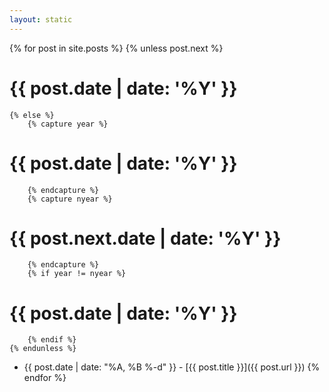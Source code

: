 ```yaml
---
layout: static
---
```

{% for post in site.posts %}
    {% unless post.next %}
#        {{ post.date | date: '%Y' }}
    {% else %}
        {% capture year %}
#            {{ post.date | date: '%Y' }}
        {% endcapture %}
        {% capture nyear %}
#            {{ post.next.date | date: '%Y' }}
        {% endcapture %}
        {% if year != nyear %}
#            {{ post.date | date: '%Y' }}
        {% endif %}
    {% endunless %}
   * {{ post.date | date: "%A, %B %-d" }} - [{{ post.title }}]({{ post.url }})
{% endfor %}
